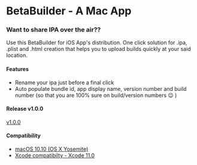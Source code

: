 # BetaBuilder - A Mac App
### Want to share IPA over the air??
Use this BetaBuilder for iOS App's distribution.
One click solution for .ipa, .plist and .html creation that helps you to upload builds quickly at your said location.

#### Features
- Rename your ipa just before a final click
- Auto populate bundle id, app display name, version number and build number (so that you are 100% sure on build/version numbers 😉 )

#### Release v1.0.0
[v1.0.0](https://github.com/krupalghorpade/BetaBuilder/releases/download/v1.0.0/BetaBuilder.app.zip)

#### Compatibility
- [macOS 10.10 (OS X Yosemite)](https://en.wikipedia.org/wiki/OS_X_Yosemite)
- [Xcode compatibilty - Xcode 11.0](https://en.wikipedia.org/wiki/Xcode#11.x_series)
